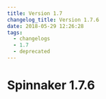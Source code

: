 ```yaml
---
title: Version 1.7
changelog_title: Version 1.7.6
date: 2018-05-29 12:26:28
tags:
  - changelogs
  - 1.7
  - deprecated
---
```


# Spinnaker 1.7.6

<script src="https://gist.github.com/spinnaker-release/5d3af465f07eaca64f4383167877897d.js"/>
